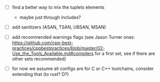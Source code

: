
- [ ] find a better way to mix the tuplets elements
    - maybe just through includes?
- [ ] add sanitizers (ASAN, TSAN, UBSAN, MSAN)
- [ ] add recommended warnings flags (see Jason Turner ones: https://github.com/cpp-best-practices/cppbestpractices/blob/master/02-Use_the_Tools_Available.md#compilers for a first set, see if there are other sets recommended)
- [ ] for now we assume all configs are for C or C++ toolchains, consider extending that (to rust? D?)

